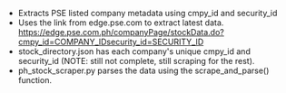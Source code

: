 - Extracts PSE listed company metadata using cmpy_id and security_id
- Uses the link from edge.pse.com to extract latest data. https://edge.pse.com.ph/companyPage/stockData.do?cmpy_id=COMPANY_IDsecurity_id=SECURITY_ID
- stock_directory.json has each company's unique cmpy_id and security_id (NOTE: still not complete, still scraping for the rest).
- ph_stock_scraper.py parses the data using the scrape_and_parse() function.
